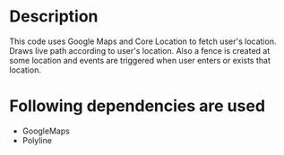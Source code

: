 # Description
This code uses Google Maps and Core Location to fetch user's location. Draws live path according to user's location. Also a fence is created at some location and events are triggered when user enters or exists that location.
# Following dependencies are used
- GoogleMaps
- Polyline
